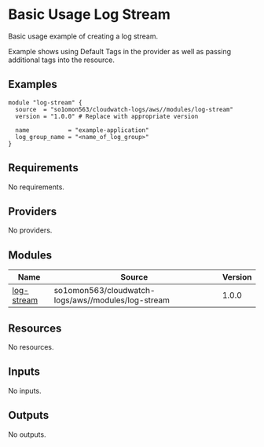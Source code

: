 # Basic Usage Log Stream

Basic usage example of creating a log stream.

Example shows using Default Tags in the provider as well as passing additional tags into the resource.
<!-- BEGINNING OF PRE-COMMIT-TERRAFORM DOCS HOOK -->


## Examples

```hcl
module "log-stream" {
  source  = "so1omon563/cloudwatch-logs/aws//modules/log-stream"
  version = "1.0.0" # Replace with appropriate version

  name           = "example-application"
  log_group_name = "<name_of_log_group>"
}
```

## Requirements

No requirements.

## Providers

No providers.

## Modules

| Name | Source | Version |
|------|--------|---------|
| <a name="module_log-stream"></a> [log-stream](#module\_log-stream) | so1omon563/cloudwatch-logs/aws//modules/log-stream | 1.0.0 |

## Resources

No resources.

## Inputs

No inputs.

## Outputs

No outputs.


<!-- END OF PRE-COMMIT-TERRAFORM DOCS HOOK -->
